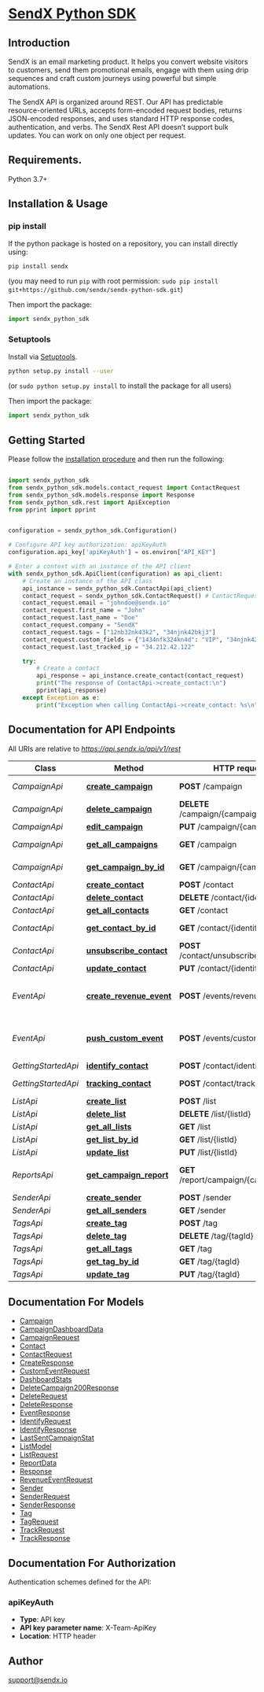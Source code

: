 # [SendX Python SDK](https://pypi.org/project/SendX/)
## Introduction

SendX is an email marketing product. It helps you convert website visitors to customers, send them promotional emails, engage with them using drip sequences and craft custom journeys using powerful but simple automations.

The SendX API is organized around REST. Our API has predictable resource-oriented URLs, accepts form-encoded request bodies, returns JSON-encoded responses, and uses standard HTTP response codes, authentication, and verbs.
The SendX Rest API doesn’t support bulk updates. You can work on only one object per request. <br>



## Requirements.

Python 3.7+

## Installation & Usage
### pip install

If the python package is hosted on a repository, you can install directly using:

```sh
pip install sendx
```

(you may need to run `pip` with root permission: `sudo pip install git+https://github.com/sendx/sendx-python-sdk.git`)

Then import the package:
```python
import sendx_python_sdk
```

### Setuptools

Install via [Setuptools](http://pypi.python.org/pypi/setuptools).

```sh
python setup.py install --user
```
(or `sudo python setup.py install` to install the package for all users)

Then import the package:
```python
import sendx_python_sdk
```


## Getting Started

Please follow the [installation procedure](#installation--usage) and then run the following:

```python

import sendx_python_sdk
from sendx_python_sdk.models.contact_request import ContactRequest
from sendx_python_sdk.models.response import Response
from sendx_python_sdk.rest import ApiException
from pprint import pprint


configuration = sendx_python_sdk.Configuration()

# Configure API key authorization: apiKeyAuth
configuration.api_key['apiKeyAuth'] = os.environ["API_KEY"]

# Enter a context with an instance of the API client
with sendx_python_sdk.ApiClient(configuration) as api_client:
    # Create an instance of the API class
    api_instance = sendx_python_sdk.ContactApi(api_client)
    contact_request = sendx_python_sdk.ContactRequest() # ContactRequest | 
    contact_request.email = "johndoe@sendx.io"
    contact_request.first_name = "John"
    contact_request.last_name = "Doe"
    contact_request.company = "SendX"
    contact_request.tags = ["12nb32nk43k2", "34njnk42bkj3"]
    contact_request.custom_fields = {"1434nfk324kn4d": "VIP", "34njnk42bkj3": "Gold"}
    contact_request.last_tracked_ip = "34.212.42.122"

    try:
        # Create a contact
        api_response = api_instance.create_contact(contact_request)
        print("The response of ContactApi->create_contact:\n")
        pprint(api_response)
    except Exception as e:
        print("Exception when calling ContactApi->create_contact: %s\n" % e)

```

## Documentation for API Endpoints

All URIs are relative to *https://api.sendx.io/api/v1/rest*

Class | Method | HTTP request | Description
------------ | ------------- | ------------- | -------------
*CampaignApi* | [**create_campaign**](docs/CampaignApi.md#create_campaign) | **POST** /campaign | Create Campaign
*CampaignApi* | [**delete_campaign**](docs/CampaignApi.md#delete_campaign) | **DELETE** /campaign/{campaignId} | Delete Campaign
*CampaignApi* | [**edit_campaign**](docs/CampaignApi.md#edit_campaign) | **PUT** /campaign/{campaignId} | Edit Campaign
*CampaignApi* | [**get_all_campaigns**](docs/CampaignApi.md#get_all_campaigns) | **GET** /campaign | Get All Campaigns
*CampaignApi* | [**get_campaign_by_id**](docs/CampaignApi.md#get_campaign_by_id) | **GET** /campaign/{campaignId} | Get Campaign By Id
*ContactApi* | [**create_contact**](docs/ContactApi.md#create_contact) | **POST** /contact | Create a contact
*ContactApi* | [**delete_contact**](docs/ContactApi.md#delete_contact) | **DELETE** /contact/{identifier} | Delete Contact
*ContactApi* | [**get_all_contacts**](docs/ContactApi.md#get_all_contacts) | **GET** /contact | Get All Contacts
*ContactApi* | [**get_contact_by_id**](docs/ContactApi.md#get_contact_by_id) | **GET** /contact/{identifier} | Get Contact by Identifier
*ContactApi* | [**unsubscribe_contact**](docs/ContactApi.md#unsubscribe_contact) | **POST** /contact/unsubscribe/{identifier} | Unsubscribe Contact
*ContactApi* | [**update_contact**](docs/ContactApi.md#update_contact) | **PUT** /contact/{identifier} | Update Contact
*EventApi* | [**create_revenue_event**](docs/EventApi.md#create_revenue_event) | **POST** /events/revenue | Record a revenue event for a specific contact
*EventApi* | [**push_custom_event**](docs/EventApi.md#push_custom_event) | **POST** /events/custom | Push a custom event associated with a contact
*GettingStartedApi* | [**identify_contact**](docs/GettingStartedApi.md#identify_contact) | **POST** /contact/identify | Identify contact
*GettingStartedApi* | [**tracking_contact**](docs/GettingStartedApi.md#tracking_contact) | **POST** /contact/track | Add Tracking info
*ListApi* | [**create_list**](docs/ListApi.md#create_list) | **POST** /list | Create List
*ListApi* | [**delete_list**](docs/ListApi.md#delete_list) | **DELETE** /list/{listId} | Delete List
*ListApi* | [**get_all_lists**](docs/ListApi.md#get_all_lists) | **GET** /list | Get All Lists
*ListApi* | [**get_list_by_id**](docs/ListApi.md#get_list_by_id) | **GET** /list/{listId} | Get List
*ListApi* | [**update_list**](docs/ListApi.md#update_list) | **PUT** /list/{listId} | Update List
*ReportsApi* | [**get_campaign_report**](docs/ReportsApi.md#get_campaign_report) | **GET** /report/campaign/{campaignId} | Get CampaignReport Data
*SenderApi* | [**create_sender**](docs/SenderApi.md#create_sender) | **POST** /sender | Create Sender
*SenderApi* | [**get_all_senders**](docs/SenderApi.md#get_all_senders) | **GET** /sender | Get All Senders
*TagsApi* | [**create_tag**](docs/TagsApi.md#create_tag) | **POST** /tag | Create a Tag
*TagsApi* | [**delete_tag**](docs/TagsApi.md#delete_tag) | **DELETE** /tag/{tagId} | Delete a Tag
*TagsApi* | [**get_all_tags**](docs/TagsApi.md#get_all_tags) | **GET** /tag | Get All Tags
*TagsApi* | [**get_tag_by_id**](docs/TagsApi.md#get_tag_by_id) | **GET** /tag/{tagId} | Get a Tag by ID
*TagsApi* | [**update_tag**](docs/TagsApi.md#update_tag) | **PUT** /tag/{tagId} | Update a Tag


## Documentation For Models

 - [Campaign](docs/Campaign.md)
 - [CampaignDashboardData](docs/CampaignDashboardData.md)
 - [CampaignRequest](docs/CampaignRequest.md)
 - [Contact](docs/Contact.md)
 - [ContactRequest](docs/ContactRequest.md)
 - [CreateResponse](docs/CreateResponse.md)
 - [CustomEventRequest](docs/CustomEventRequest.md)
 - [DashboardStats](docs/DashboardStats.md)
 - [DeleteCampaign200Response](docs/DeleteCampaign200Response.md)
 - [DeleteRequest](docs/DeleteRequest.md)
 - [DeleteResponse](docs/DeleteResponse.md)
 - [EventResponse](docs/EventResponse.md)
 - [IdentifyRequest](docs/IdentifyRequest.md)
 - [IdentifyResponse](docs/IdentifyResponse.md)
 - [LastSentCampaignStat](docs/LastSentCampaignStat.md)
 - [ListModel](docs/ListModel.md)
 - [ListRequest](docs/ListRequest.md)
 - [ReportData](docs/ReportData.md)
 - [Response](docs/Response.md)
 - [RevenueEventRequest](docs/RevenueEventRequest.md)
 - [Sender](docs/Sender.md)
 - [SenderRequest](docs/SenderRequest.md)
 - [SenderResponse](docs/SenderResponse.md)
 - [Tag](docs/Tag.md)
 - [TagRequest](docs/TagRequest.md)
 - [TrackRequest](docs/TrackRequest.md)
 - [TrackResponse](docs/TrackResponse.md)


<a id="documentation-for-authorization"></a>
## Documentation For Authorization


Authentication schemes defined for the API:
<a id="apiKeyAuth"></a>
### apiKeyAuth

- **Type**: API key
- **API key parameter name**: X-Team-ApiKey
- **Location**: HTTP header


## Author

support@sendx.io


